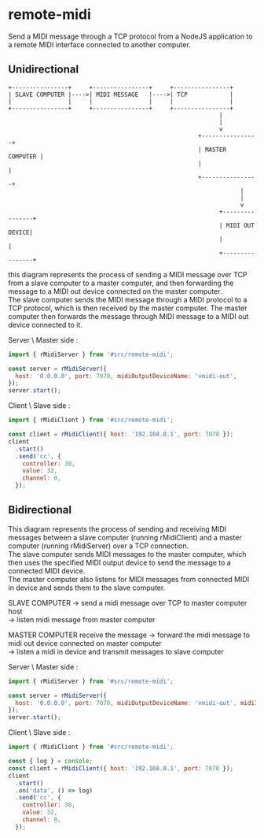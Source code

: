 # remote-midi

Send a MIDI message through a TCP protocol from a NodeJS application to a remote MIDI interface connected to another computer.

## Unidirectional

    +----------------+     +----------------+     +----------------+
    | SLAVE COMPUTER |---->| MIDI MESSAGE   |---->| TCP            |
    |                |     |                |     |                |
    +----------------+     +----------------+     +----------------+
                                                                |
                                                                |
                                                                v
                                                          +----------------+
                                                          | MASTER COMPUTER |
                                                          |                |
                                                          +----------------+
                                                                      |
                                                                      |
                                                                      v
                                                                +----------------+
                                                                | MIDI OUT DEVICE|
                                                                |                |
                                                                +----------------+


this diagram represents the process of sending a MIDI message over TCP from a slave computer to a master computer, and then forwarding the message to a MIDI out device connected on the master computer.  
The slave computer sends the MIDI message through a MIDI protocol to a TCP protocol, which is then received by the master computer. The master computer then forwards the message through MIDI message to a MIDI out device connected to it.  

Server \ Master side :
```javascript
import { rMidiServer } from '#src/remote-midi';

const server = rMidiServer({
  host: '0.0.0.0', port: 7070, midiOutputDeviceName: 'vmidi-out',
});
server.start();
```

Client \ Slave side :
```javascript
import { rMidiClient } from '#src/remote-midi';

const client = rMidiClient({ host: '192.168.0.1', port: 7070 });
client
  .start()
  .send('cc', {
    controller: 30,
    value: 32,
    channel: 0,
  });
```

## Bidirectional

This diagram represents the process of sending and receiving MIDI messages between a slave computer (running rMidiClient) and a master computer (running rMidiServer) over a TCP connection.  
The slave computer sends MIDI messages to the master computer, which then uses the specified MIDI output device to send the message to a connected MIDI device.  
The master computer also listens for MIDI messages from connected MIDI in device and sends them to the slave computer.


SLAVE COMPUTER 
  -> send a midi message over TCP to master computer host  
  -> listen midi message from master computer

MASTER COMPUTER receive the message 
  -> forward the midi message to midi out device connected on master computer  
  -> listen a midi in device and transmit messages to slave computer


Server \ Master side :
```javascript
import { rMidiServer } from '#src/remote-midi';

const server = rMidiServer({
  host: '0.0.0.0', port: 7070, midiOutputDeviceName: 'vmidi-out', midiInputDeviceName: 'vmidi-in',
});
server.start();
```

Client \ Slave side :
```javascript
import { rMidiClient } from '#src/remote-midi';

const { log } = console;
const client = rMidiClient({ host: '192.168.0.1', port: 7070 });
client
  .start()
  .on('data', () => log)
  .send('cc', {
    controller: 30,
    value: 32,
    channel: 0,
  });
```
